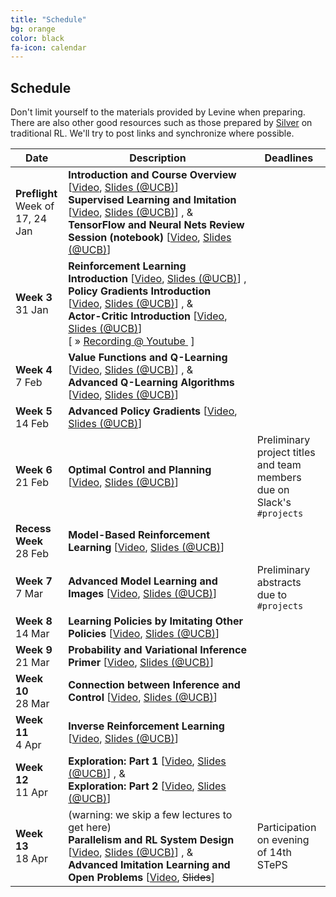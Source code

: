 ```yaml
---
title: "Schedule"
bg: orange
color: black
fa-icon: calendar
---
```


## Schedule

Don't limit yourself to the materials provided by Levine when preparing.  There are also other good resources such as those prepared by [Silver](http://www0.cs.ucl.ac.uk/staff/d.silver/web/Teaching.html) on traditional RL.  We'll try to post links and synchronize where possible.

<table class="table table-striped">
<thead class="thead-inverse"><tr><th>Date</th><th width="60%">Description</th><th>Deadlines</th></tr></thead>
<tbody>
<tr>
  <td><B>Preflight</B><BR/>Week of 17, 24 Jan
  </td>
  <td>
  <strong>
  Introduction and Course Overview
  </strong>
  [<A HREF="https://www.youtube.com/watch?v=opaBjK4TfLc">Video</A>,
  <A HREF="http://rail.eecs.berkeley.edu/deeprlcourse/static/slides/lec-1.pdf">Slides (@UCB)</A>]
  <br/>
  <strong>
  Supervised Learning and Imitation
  </strong>
  [<A HREF="https://www.youtube.com/watch?v=yPMkX_6-ESE">Video</A>,
  <A HREF="http://rail.eecs.berkeley.edu/deeprlcourse/static/slides/lec-2.pdf">Slides (@UCB)</A>]
  , &amp;
  <br/>
  <strong>
  TensorFlow and Neural Nets Review Session (notebook)
  </strong>
  [<A HREF="https://www.youtube.com/watch?v=xZKj7Z1CwHc">Video</A>,
  <A HREF="http://rail.eecs.berkeley.edu/deeprlcourse/static/slides/lec-3.pdf">Slides (@UCB)</A>]
  </td>
  <td>
  </td>
</tr>
<tr>
  <td><B>Week 3</B><BR/>31 Jan
  </td>
  <td><strong>
  Reinforcement Learning Introduction
  </strong>
  [<A HREF="https://www.youtube.com/watch?v=ml8wUkE0M6U">Video</A>,
  <A HREF="http://rail.eecs.berkeley.edu/deeprlcourse/static/slides/lec-4.pdf">Slides (@UCB)</A>]
  ,
  <br/>
  <strong>
  Policy Gradients Introduction
  </strong>
  [<A HREF="https://www.youtube.com/watch?v=XGmd3wcyDg8">Video</A>,
  <A HREF="http://rail.eecs.berkeley.edu/deeprlcourse/static/slides/lec-5.pdf">Slides (@UCB)</A>]
  , &amp;
  <br/>
  <strong>
  Actor-Critic Introduction
  </strong>
  [<A HREF="https://www.youtube.com/watch?v=Tol_jw5hWnI">Video</A>,
  <A HREF="http://rail.eecs.berkeley.edu/deeprlcourse/static/slides/lec-6.pdf">Slides (@UCB)</A>]
<br/>
  [&nbsp;»&nbsp;<A HREF="#" data-toggle="#div3">Recording&nbsp;@&nbsp;Youtube&nbsp;</A>&nbsp;]
<div id="div3" style="display:none">
  <iframe width="700" height="500" src="https://www.youtube.com/embed/jf70iPc_F8s" frameborder="0" allow="accelerometer; autoplay; encrypted-media; gyroscope; picture-in-picture" allowfullscreen></iframe>
</div>
  </td>
  <td>
  </td>
</tr>
<tr>
  <td><B>Week 4</B><BR/>7 Feb
  </td>
  <td>
  <strong>
  Value Functions and Q-Learning
  </strong>
  [<A HREF="https://www.youtube.com/watch?v=chLN1e3ehZE">Video</A>,
  <A HREF="http://rail.eecs.berkeley.edu/deeprlcourse/static/slides/lec-7.pdf">Slides (@UCB)</A>]
  , &amp;
  <br/>
  <strong>
  Advanced Q-Learning Algorithms
  </strong>
  [<A HREF="https://www.youtube.com/watch?v=hP1UHU_1xEQ">Video</A>,
  <A HREF="http://rail.eecs.berkeley.edu/deeprlcourse/static/slides/lec-8.pdf">Slides (@UCB)</A>]
<br/>
</td>
  <td>
</td>
</tr>
<tr>
  <td><B>Week 5</B><BR/>14 Feb
  </td>
  <td><strong>
  Advanced Policy Gradients
  </strong>
  [<A HREF="https://www.youtube.com/watch?v=6v4syGD--hQ">Video</A>,
  <A HREF="http://rail.eecs.berkeley.edu/deeprlcourse/static/slides/lec-9.pdf">Slides (@UCB)</A>]
<br/>
  </td>
  <td>
  </td>
</tr>
<tr>
  <td><B>Week 6</B><BR/>21 Feb
  </td>
  <td>
  <strong>
  Optimal Control and Planning
  </strong>
  [<A HREF="https://www.youtube.com/watch?v=8-cEIknXtaI">Video</A>,
  <A HREF="http://rail.eecs.berkeley.edu/deeprlcourse/static/slides/lec-10.pdf">Slides (@UCB)</A>]
<br/>
</td>
  <td>Preliminary project titles and team members due on Slack's <code>#projects</code>
  </td>
</tr>
<tr>
  <td><B>Recess Week</B><BR/>28 Feb
  </td>
  <td>
  <strong>
  Model-Based Reinforcement Learning
  </strong>
  [<A HREF="https://www.youtube.com/watch?v=os3sIwVHfCk">Video</A>,
  <A HREF="http://rail.eecs.berkeley.edu/deeprlcourse/static/slides/lec-11.pdf">Slides (@UCB)</A>]
<br/>
</td>
  <td>
  </td>
</tr>
<tr>
  <td><B>Week 7</B><BR/>7 Mar
  </td>
  <td>
  <strong>
  Advanced Model Learning and Images
  </strong>
  [<A HREF="https://www.youtube.com/watch?v=eF5Ka834TCA">Video</A>,
  <A HREF="http://rail.eecs.berkeley.edu/deeprlcourse/static/slides/lec-12.pdf">Slides (@UCB)</A>]
<br/>
</td>
  <td>Preliminary abstracts due to <code>#projects</code>
  </td>
</tr>
<tr>
  <td><B>Week 8</B><BR/>14 Mar
  </td>
  <td>
  <strong>
  Learning Policies by Imitating Other Policies
  </strong>
  [<A HREF="https://www.youtube.com/watch?v=xbQQ1xkYDug">Video</A>,
  <A HREF="http://rail.eecs.berkeley.edu/deeprlcourse/static/slides/lec-13.pdf">Slides (@UCB)</A>]
<br/>
  </td>
  <td>
  </td>
</tr>
<tr>
  <td><B>Week 9</B><BR/>21 Mar
  </td>
  <td>
  <strong>
  Probability and Variational Inference Primer
  </strong>
  [<A HREF="https://www.youtube.com/watch?v=1bpQ0QDPGuI">Video</A>,
  <A HREF="http://rail.eecs.berkeley.edu/deeprlcourse/static/slides/lec-14.pdf">Slides (@UCB)</A>]
<br/>
  </td>
  <td>
  </td>
</tr>
<tr>
  <td><B>Week 10</B><BR/>28 Mar
  </td>
  <td>
  <strong>
  Connection between Inference and Control
  </strong>
  [<A HREF="https://www.youtube.com/watch?v=oqvTC1rTjg8">Video</A>,
  <A HREF="http://rail.eecs.berkeley.edu/deeprlcourse/static/slides/lec-15.pdf">Slides (@UCB)</A>]
  <br/>
</td>
  <td>
  </td>
</tr>
<tr>
  <td><B>Week 11</B><BR/>4 Apr
  </td>
  <td>
  <strong>
  Inverse Reinforcement Learning
  </strong>
  [<A HREF="https://www.youtube.com/watch?v=YnistinWUv4">Video</A>,
  <A HREF="http://rail.eecs.berkeley.edu/deeprlcourse/static/slides/lec-16.pdf">Slides (@UCB)</A>]
<br/>
</td>
  <td>
  </td>
</tr>
<tr>
  <td><B>Week 12</B><BR/>11 Apr
  </td>
  <td><strong>
  Exploration: Part 1
  </strong>
  [<A HREF="https://www.youtube.com/watch?v=krNJGBcEEzU">Video</A>,
  <A HREF="http://rail.eecs.berkeley.edu/deeprlcourse/static/slides/lec-17.pdf">Slides (@UCB)</A>]
  , &amp;
  <br/>
  <strong>
  Exploration: Part 2
  </strong>
  [<A HREF="https://www.youtube.com/watch?v=yRAphPPbBYI">Video</A>,
  <A HREF="http://rail.eecs.berkeley.edu/deeprlcourse/static/slides/lec-18.pdf">Slides (@UCB)</A>]
  <br/>
  </td>
  <td>
  </td>
</tr>
<tr>
  <td><B>Week 13</B><BR/>18 Apr
  </td>
  <td>(warning: we skip a few lectures to get here)<br/>
  <strong>
  Parallelism and RL System Design
  </strong>
  [<A HREF="https://www.youtube.com/watch?v=Y6feXBY6_XQ">Video</A>,
  <A HREF="http://rail.eecs.berkeley.edu/deeprlcourse/static/slides/lec-21.pdf">Slides (@UCB)</A>]
  , &amp;
  <br/>
  <strong>
  Advanced Imitation Learning and Open Problems
  </strong>
  [<A HREF="https://www.youtube.com/watch?v=RE_4L7SoatA">Video</A>,
  <s>Slides</s>] 
<br/>
  </td>
  <td>Participation on evening of 14th STePS
  </td>
</tr>
</tbody></table>

